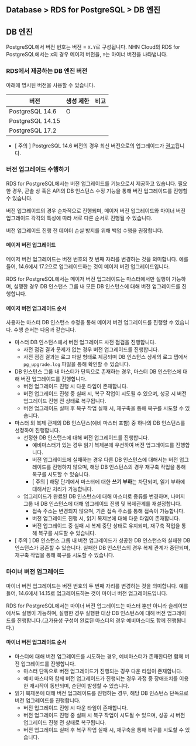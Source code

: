 ## Database > RDS for PostgreSQL > DB 엔진

## DB 엔진
PostgreSQL에서 버전 번호는 버전 = `X.Y`로 구성됩니다. NHN Cloud의 RDS for PostgreSQL에서는 `X`의 경우 메이저 버전을, `Y`는 마이너 버전을 나타냅니다.


### RDS에서 제공하는 DB 엔진 버전

아래에 명시된 버전을 사용할 수 있습니다.

| 버전                  |   생성 제한  |   비고   |
|---------------------|-------|---------|
| PostgreSQL 14.6     |  O |       |
| PostgreSQL 14.15     |       |       |
| PostgreSQL 17.2    |       |       |

- [ 주의 ] PostgreSQL 14.6 버전의 경우 최신 버전으로의 업그레이드가 [권고](https://www.postgresql.org/about/news/postgresql-171-165-159-1414-1317-and-1221-released-2955/)됩니다.
    
    
### 버전 업그레이드 수행하기

RDS for PostgreSQL에서는 버전 업그레이드를 기능으로서 제공하고 있습니다. 필요한 경우, 콘솔 상 혹은 API의 DB 인스턴스 수정 기능을 통해 버전 업그레이드를 진행할 수 있습니다.

버전 업그레이드의 경우 순차적으로 진행되며, 메이저 버전 업그레이드와 마이너 버전 업그레이드 각각의 특성에 따라 서로 다른 순서로 진행될 수 있습니다. 

버전 업그레이드 진행 전 데이터 손실 방지를 위해 백업 수행을 권장합니다.

#### 메이저 버전 업그레이드

메이저 버전 업그레이드는 버전 번호의 첫 번째 자리를 변경하는 것을 의미합니다. 예를 들어, 14.6에서 17.2으로 업그레이드하는 것이 메이저 버전 업그레이드입니다. 

RDS for PostgreSQL에서는 메이저 버전 업그레이드는 마스터에서만 실행이 가능하며, 실행한 경우 DB 인스턴스 그룹 내 모든 DB 인스턴스에 대해 버전 업그레이드를 진행합니다.

#### 메이저 버전 업그레이드 순서

사용자는 마스터 DB 인스턴스 수정을 통해 메이저 버전 업그레이드를 진행할 수 있습니다. 
수행 순서는 다음과 같습니다.

- 마스터 DB 인스턴스에서 버전 업그레이드 사전 점검을 진행합니다. 
    - 사전 점검 결과 문제가 없는 경우 버전 업그레이드를 진행합니다.
    - 사전 점검 결과는 로그 파일 형태로 제공되며 DB 인스턴스 상세의 로그 탭에서 `pg_upgrade.log` 파일을 통해 확인할 수 있습니다.    
- DB 인스턴스 그룹 내 마스터가 단독으로 존재하는 경우, 마스터 DB 인스턴스에 대해 버전 업그레이드를 진행합니다.
    - 버전 업그레이드 진행 시 다운 타임이 존재합니다.
    - 버전 업그레이드 진행 중 실패 시, 복구 작업이 시도될 수 있으며, 성공 시 버전 업그레이드 진행 전 상태로 복구됩니다.
    - 버전 업그레이드 실패 후 복구 작업 실패 시, 재구축을 통해 복구를 시도할 수 있습니다.
- 마스터 외 복제 관계의 DB 인스턴스(예비 마스터 포함) 중 하나의 DB 인스턴스를 선정하여 진행합니다.
    - 선정한 DB 인스턴스에 대해 버전 업그레이드를 진행합니다.
        - 예비마스터가 있는 경우 읽기 복제본에 우선하여 버전 업그레이드를 진행합니다.
        - 버전 업그레이드에 실패하는 경우 다른 DB 인스턴스에 대해서는 버전 업그레이드를 진행하지 않으며, 해당 DB 인스턴스의 경우 재구축 작업을 통해 복구를 시도할 수 있습니다.
        - [ 주의 ] 해당 단계에서 마스터에 대한 **쓰기 부하**는 차단되며, 읽기 부하에 대해서만 처리가 가능합니다.
    - 업그레이드가 완료된 DB 인스턴스에 대해 마스터로 종류를 변경하며, 나머지 그룹 내 DB 인스턴스에 대해 업그레이드 진행 및 복제관계를 재설정합니다.
        - 접속 주소는 변경되지 않으며, 기존 접속 주소를 통해 접속이 가능합니다.
        - 버전 업그레이드 진행 시, 읽기 복제본에 대해 다운 타임이 존재합니다.
        - 버전 업그레이드 중 실패 시 복제 중단 상태로 유지되며, 재구축 작업을 통해 복구를 시도할 수 있습니다.
- [ 주의 ] DB 인스턴스 그룹 내 버전 업그레이드가 성공한 DB 인스턴스와 실패한 DB 인스턴스가 공존할 수 있습니다. 실패한 DB 인스턴스의 경우 복제 관계가 중단되며, 재구축 작업을 통해 복구를 시도할 수 있습니다.



### 마이너 버전 업그레이드

마이너 버전 업그레이드는 버전 번호의 두 번째 자리를 변경하는 것을 의미합니다. 예를 들어, 14.6에서 14.15로 업그레이드하는 것이 마이너 버전 업그레이드입니다.

RDS for PostgreSQL에서는 마이너 버전 업그레이드는 마스터 뿐만 아니라 슬레이브에서도 실행이 가능하며, 실행한 경우 실행한 대상 DB 인스턴스에 대해 버전 업그레이드를 진행합니다.(고가용성 구성이 완료된 마스터의 경우 예비마스터도 함께 진행됩니다.)

#### 마이너 버전 업그레이드 순서

- 마스터에 대해 버전 업그레이드를 시도하는 경우, 예비마스터가 존재한다면 함께 버전 업그레이드를 진행합니다. 
    - 마스터 단독으로 버전 업그레이드가 진행되는 경우 다운 타임이 존재합니다.
    - 예비 마스터와 함께 버전 업그레이드가 진행되는 경우 과정 중 장애조치를 이용한 재시작이 동반되며, 순단이 발생할 수 있습니다.
- 읽기 복제본에 대해 버전 업그레이드를 진행하는 경우, 해당 DB 인스턴스 단독으로 버전 업그레이드를 진행합니다.
    - 버전 업그레이드 진행 시 다운 타임이 존재합니다.
    - 버전 업그레이드 진행 중 실패 시 복구 작업이 시도될 수 있으며, 성공 시 버전 업그레이드 진행 전 상태로 복구됩니다.
    - 버전 업그레이드 실패 후 복구 작업 실패 시, 재구축을 통해 복구를 시도할 수 있습니다.
